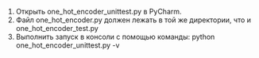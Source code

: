 1.	Открыть one_hot_encoder_unittest.py в PyCharm.
2.	Файл one_hot_encoder.py должен лежать в той же директории, что и one_hot_encoder_test.py
3.	Выполнить запуск в консоли с помощью команды: python one_hot_encoder_unittest.py -v 
